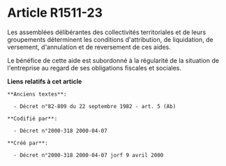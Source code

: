 # Article R1511-23

Les assemblées délibérantes des collectivités territoriales et de leurs groupements déterminent les conditions d'attribution,
de liquidation, de versement, d'annulation et de reversement de ces aides.

Le bénéfice de cette aide est subordonné à la régularité de la situation de l'entreprise au regard de ses obligations
fiscales et sociales.

**Liens relatifs à cet article**

	**Anciens textes**:

	  - Décret n°82-809 du 22 septembre 1982 - art. 5 (Ab)

	**Codifié par**:

	  - Décret n°2000-318 2000-04-07

	**Créé par**:

	  - Décret n°2000-318 2000-04-07 jorf 9 avril 2000
